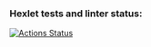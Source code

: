 ### Hexlet tests and linter status:
[![Actions Status](https://github.com/dp9v/java-project-61/workflows/hexlet-check/badge.svg)](https://github.com/dp9v/java-project-61/actions)